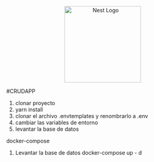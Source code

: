 <p align="center">
  <a href="http://nestjs.com/" target="blank"><img src="https://nestjs.com/img/logo-small.svg" width="200" alt="Nest Logo" /></a>
</p>


#CRUDAPP 
1. clonar proyecto
2. yarn install
3. clonar el archivo .envtemplates y renombrarlo a .env
4. cambiar las variables de entorno
5. levantar la base de datos

docker-compose


1. Levantar la base de datos 
docker-compose up - d  